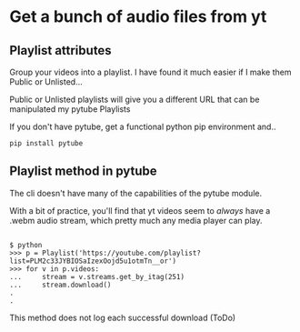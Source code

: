 # Get a bunch of audio files from yt

## Playlist attributes

Group your videos into a playlist. I have found it much easier if I make them Public or Unlisted...

Public or Unlisted playlists will give you a different URL that can be manipulated my pytube Playlists

If you don't have pytube, get a functional python pip environment and..

```
pip install pytube
```

## Playlist method in pytube

The cli doesn't have many of the capabilities of the pytube module.

With a bit of practice, you'll find that yt videos seem to *always* have a .webm audio stream, which 
pretty much any media player can play.

```

$ python
>>> p = Playlist('https://youtube.com/playlist?list=PLM2c33JYBIOSaIzexOojd5u1otmTn__or')
>>> for v in p.videos:
...     stream = v.streams.get_by_itag(251)
...     stream.download()
.
.

```
This method does not log each successful download (ToDo)

